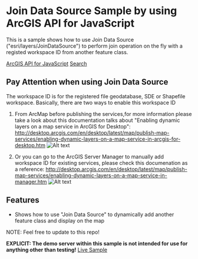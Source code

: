 # Join Data Source Sample by using ArcGIS API for JavaScript 

This is a sample shows how to use Join Data Source ("esri/layers/JoinDataSource") to perform join operation on the fly with a registed workspace ID from another feature class. 

[ArcGIS API for JavaScript](https://developers.arcgis.com/javascript/)
[Search](https://developers.arcgis.com/javascript/jsapi/joindatasource-amd.html)

## Pay Attention when using Join Data Source
The workspace ID is for the registered file geodatabase, SDE or Shapefile workspace. Basically, there are two ways to enable this workspace ID
1) From ArcMap before publishing the services,for more information please take a look about this documentation talks about "Enabling dynamic layers on a map service in ArcGIS for Desktop": http://desktop.arcgis.com/en/desktop/latest/map/publish-map-services/enabling-dynamic-layers-on-a-map-service-in-arcgis-for-desktop.htm ![Alt text](https://cloud.githubusercontent.com/assets/5265346/8947025/dd9769a6-354a-11e5-8c59-6abc1e1f22c0.png "Add workspace ID from ArcMap")

2) Or you can go to the ArcGIS Server Manager to manually add workspace ID for existing services, please check this documenation as a reference: http://desktop.arcgis.com/en/desktop/latest/map/publish-map-services/enabling-dynamic-layers-on-a-map-service-in-manager.htm
![Alt text](https://cloud.githubusercontent.com/assets/5265346/8947024/dd88c6e4-354a-11e5-8e19-101bbab3473a.png "Add workspace ID from ArcGIS Server")

## Features

* Shows how to use "Join Data Source" to dynamically add another feature class and display on the map 

NOTE: Feel free to update to this repo!

**EXPLICIT: The demo server within this sample is not intended for use for anything other than testing!**
[Live Sample](http://esri.github.io/developer-support/web-js/join-data-source/JoinDataSource_Final.html)

